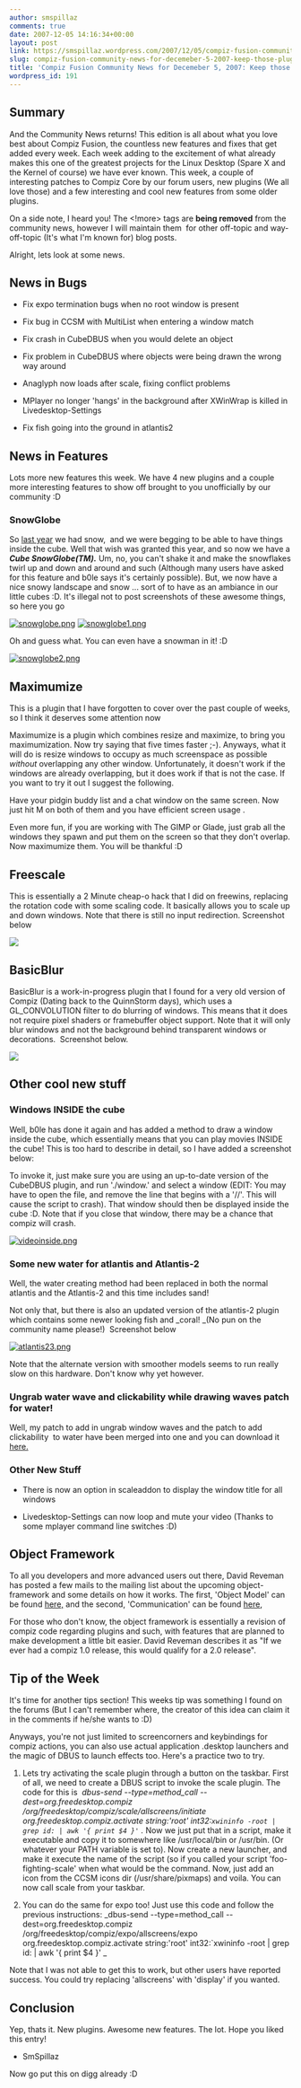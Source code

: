 ```yaml
---
author: smspillaz
comments: true
date: 2007-12-05 14:16:34+00:00
layout: post
link: https://smspillaz.wordpress.com/2007/12/05/compiz-fusion-community-news-for-decemeber-5-2007-keep-those-plugins-coming/
slug: compiz-fusion-community-news-for-decemeber-5-2007-keep-those-plugins-coming
title: 'Compiz Fusion Community News for Decemeber 5, 2007: Keep those plugins coming!'
wordpress_id: 191
---
```





## Summary


And the Community News returns! This edition is all about what you love best about Compiz Fusion, the countless new features and fixes that get added every week. Each week adding to the excitement of what already makes this one of the greatest projects for the Linux Desktop (Spare X and the Kernel of course) we have ever known. This week, a couple of interesting patches to Compiz Core by our forum users, new plugins (We all love those) and a few interesting and cool new features from some older plugins.

On a side note, I heard you! The <!more> tags are **being removed** from the community news, however I will maintain them  for other off-topic and way-off-topic (It's what I'm known for) blog posts.

Alright, lets look at some news.


## News in Bugs





	
  * Fix expo termination bugs when no root window is present

	
  * Fix bug in CCSM with MultiList when entering a window match

	
  * Fix crash in CubeDBUS when you would delete an object

	
  * Fix problem in CubeDBUS where objects were being drawn the wrong way around

	
  * Anaglyph now loads after scale, fixing conflict problems

	
  * MPlayer no longer 'hangs' in the background after XWinWrap is killed in Livedesktop-Settings

	
  * Fix fish going into the ground in atlantis2




## News in Features


Lots more new features this week. We have 4 new plugins and a couple more interesting features to show off brought to you unofficially by our community :D


### SnowGlobe


So [last year](http://blog.beryl-project.org/?p=18) we had snow,  and we were begging to be able to have things inside the cube. Well that wish was granted this year, and so now we have a _**Cube SnowGlobe(TM).**_ Um, no, you can't shake it and make the snowflakes twirl up and down and around and such (Although many users have asked for this feature and b0le says it's certainly possible). But, we now have a nice snowy landscape and snow ... sort of to have as an ambiance in our little cubes :D. It's illegal not to post screenshots of these awesome things, so here you go

[![snowglobe.png](http://smspillaz.files.wordpress.com/2007/12/snowglobe.thumbnail.png)](http://smspillaz.files.wordpress.com/2007/12/snowglobe.png) [![snowglobe1.png](http://smspillaz.files.wordpress.com/2007/12/snowglobe1.thumbnail.png)](http://smspillaz.files.wordpress.com/2007/12/snowglobe1.png)

Oh and guess what. You can even have a snowman in it! :D

[![snowglobe2.png](http://smspillaz.files.wordpress.com/2007/12/snowglobe2.thumbnail.png)](http://smspillaz.files.wordpress.com/2007/12/snowglobe2.png)


## Maximumize


This is a plugin that I have forgotten to cover over the past couple of weeks, so I think it deserves some attention now

Maximumize is a plugin which combines resize and maximize, to bring you maximumization. Now try saying that five times faster ;-). Anyways, what it will do is resize windows to occupy as much screenspace as possible *without* overlapping any other window. Unfortunately, it doesn't work if the windows are already overlapping, but it does work if that is not the case. If you want to try it out I suggest the following.

Have your pidgin buddy list and a chat window on the same screen. Now just hit <Super>M on both of them and you have efficient screen usage .

Even more fun, if you are working with The GIMP or Glade, just grab all the windows they spawn and put them on the screen so that they don't overlap. Now maximumize them. You will be thankful :D


## Freescale


This is essentially a 2 Minute cheap-o hack that I did on freewins, replacing the rotation code with some scaling code. It basically allows you to scale up and down windows. Note that there is still no input redirection. Screenshot below

![](http://smspillaz.googlepages.com/freewinScale.jpg)


## BasicBlur


BasicBlur is a work-in-progress plugin that I found for a very old version of Compiz (Dating back to the QuinnStorm days), which uses a GL_CONVOLUTION filter to do blurring of windows. This means that it does not require pixel shaders or framebuffer object support. Note that it will only blur windows and not the background behind transparent windows or decorations.  Screenshot below.

![](http://smspillaz.googlepages.com/blureasy.jpg)


## Other cool new stuff




### Windows INSIDE the cube


Well, b0le has done it again and has added a method to draw a window inside the cube, which essentially means that you can play movies INSIDE the cube! This is too hard to describe in detail, so I have added a screenshot below:

To invoke it, just make sure you are using an up-to-date version of the CubeDBUS plugin, and run './window.' and select a window (EDIT: You may have to open the file, and remove the line that begins with a '//'. This will cause the script to crash). That window should then be displayed inside the cube :D. Note that if you close that window, there may be a chance that compiz will crash.

[![videoinside.png](http://smspillaz.files.wordpress.com/2007/12/videoinside.thumbnail.png)](http://smspillaz.files.wordpress.com/2007/12/videoinside.png)


### Some new water for atlantis and Atlantis-2


Well, the water creating method had been replaced in both the normal atlantis and the Atlantis-2 and this time includes sand!

Not only that, but there is also an updated version of the atlantis-2 plugin which contains some newer looking fish and _coral! _(No pun on the community name please!)  Screenshot below

[![atlantis23.png](http://smspillaz.files.wordpress.com/2007/12/atlantis23.thumbnail.png)](http://smspillaz.files.wordpress.com/2007/12/atlantis23.png)

Note that the alternate version with smoother models seems to run really slow on this hardware. Don't know why yet however.


### Ungrab water wave and clickability while drawing waves patch for water!


Well, my patch to add in ungrab window waves and the patch to add clickability  to water have been merged into one and you can download it [here.](http://forum.compiz-fusion.org/showpost.php?p=39154&postcount=9)


### Other New Stuff





	
  * There is now an option in scaleaddon to display the window title for all windows

	
  * Livedesktop-Settings can now loop and mute your video (Thanks to some mplayer command line switches :D)




## Object Framework


To all you developers and more advanced users out there, David Reveman has posted a few mails to the mailing list about the upcoming object-framework and some details on how it works. The first, 'Object Model' can be found [here,](http://lists.freedesktop.org/archives/compiz/2007-December/002874.html) and the second, 'Communication' can be found [here](http://lists.freedesktop.org/archives/compiz/2007-December/002875.html),

For those who don't know, the object framework is essentially a revision of compiz code regarding plugins and such, with features that are planned to make development a little bit easier. David Reveman describes it as "If we ever had a compiz 1.0 release, this would qualify for a 2.0 release".


## Tip of the Week


It's time for another tips section! This weeks tip was something I found on the forums (But I can't remember where, the creator of this idea can claim it in the comments if he/she wants to :D)

Anyways, you're not just limited to screencorners and keybindings for compiz actions, you can also use actual application .desktop launchers and the magic of DBUS to launch effects too. Here's a practice two to try.



	
  1. Lets try activating the scale plugin through a button on the taskbar. First of all, we need to create a DBUS script to invoke the scale plugin. The code for this is  _dbus-send --type=method_call --dest=org.freedesktop.compiz /org/freedesktop/compiz/scale/allscreens/initiate org.freedesktop.compiz.activate string:'root' int32:`xwininfo -root | grep id: | awk '{ print $4 }'`
._ Now we just put that in a script, make it executable and copy it to somewhere like /usr/local/bin or /usr/bin. (Or whatever your PATH variable is set to). Now create a new launcher, and make it execute the name of the script (so if you called your script 'foo-fighting-scale' when what would be the command. Now, just add an icon from the CCSM icons dir (/usr/share/pixmaps) and voila. You can now call scale from your taskbar.

	
  2. You can do the same for expo too! Just use this code and follow the previous instructions:
_dbus-send --type=method_call --dest=org.freedesktop.compiz /org/freedesktop/compiz/expo/allscreens/expo org.freedesktop.compiz.activate string:'root' int32:`xwininfo -root | grep id: | awk '{ print $4 }' _


Note that I was not able to get this to work, but other users have reported success. You could try replacing 'allscreens' with 'display' if you wanted.


## Conclusion


Yep, thats it. New plugins. Awesome new features. The lot. Hope you liked this entry!

- SmSpillaz

Now go put this on digg already :D
